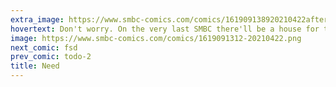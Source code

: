 ```yaml
---
extra_image: https://www.smbc-comics.com/comics/161909138920210422after.png
hovertext: Don't worry. On the very last SMBC there'll be a house for them.
image: https://www.smbc-comics.com/comics/1619091312-20210422.png
next_comic: fsd
prev_comic: todo-2
title: Need
---
```


